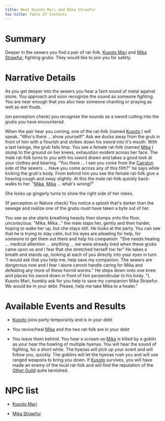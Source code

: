 ```yaml
---
title: Meet Kusoto Mari and Mika Strawfur
toc-title: Table Of Contents
---
```


# Summary

Deeper in the sewers you find a pair of rat-folk, [Kusoto Mari](../characters/kusoto-mari.md) and [Mika Strawfur](../characters/mika-strawfur.md), fighting grubs. They would like to join you for safety.

# Narrative Details

As you get deeper into the sewers you hear a faint sound of metal against stone. You approach and soon recognize the sound as someone fighting. You are near enough that you also hear someone chanting or praying as well as wet thuds. 

(on perception check) you recognize the sounds as a sword cutting into the grubs you have encountered.

When the pair hear you coming, one of the rat-folk (named [Kusoto](../characters/kusoto-mari.md) ) will speak. "Who's there ... show yourself!" Ask we ducks away from the grub in front of him with a flourish and strikes down his sword into it's mouth. With a last twinge, the grub falls limp.  You see a female rat-folk (named [Mika](../characters/mika-strawfur.md) ) slump to the ground on her knees, exhaustion evident across her face. The male rat-folk turns to you with his sword drawn and takes a good look at your clothes and bearing. "You there ... I see you come from the [Cairston](../places/cairston.md) side of the sewers ... Have you come across any of this filth?" he says while kicking the grub's body. From behind him you see the female rat-folk give a heaving cough and sway slightly. At this the male rat-folk quickly back-walks to her. "[Mika](../characters/mika-strawfur.md), [Mika](../characters/mika-strawfur.md) ... what's wrong?"

She looks up gingerly turns to show the right side of her robes.

(If perception or Nature check) You notice a splosh that's darker than the sewage and realize one of the grubs must have taken a byte out of her.

You see as she starts breathing heavily then slumps onto the floor, unconscious. "Mika, Mika..." the male slaps her, gently and then harder, hoping to wake her up, but she stays still. He looks at the party. You can see that he is trying to stay calm, but his eyes are pleading for help, for someone to get them out there and help his companion. "She needs healing ... medical attention ... anything ... we were already tired when these grubs came upon us and I fear that she stretched herself too far" He takes a breath and stands up, looking at each of you directly into your eyes in turn. "I would ask that you help me, help save my companion. The sewers are dangerous now and I fear I alone cannot handle caring for Mika and defeating any more of these horrid worms." He steps down onto one knee and places his sword down in front of him perpendicular to his body. "I, Kusoto Mari, humbly ask for you help to save my companion Mika Strawfur. We would be in your debt. Please, help me take Mika to a healer."

# Available Events and Results

- [Kusoto](../characters/kusoto-mari.md) joins party temporarily and is in your debt

- You revive/heal [Mika](../characters/mika-strawfur.md) and the two rat-folk are in your debt

- You leave them behind. You hear a scream as [Mika](../characters/mika-strawfur.md) is killed by a goblin as your hear the howling of multiple hyenas. You will hear the sound of fighting, for a short while. The hyenas will pick up your scent and will follow you, quickly. The goblins will let the hyenas rush you and will use ranged weapons to bring you down. If [Kusoto](../characters/kusoto-mari.md) survives, you will have made an enemy of the local rat-folk and will find the reputation of the [Other Guild](../places/other-guild.md) quite tarnished.

# NPC list

- [Kusoto Mari](../characters/kusoto-mari.md)

- [Mika Strawfur](../characters/mika-strawfur.md)


<!--  LocalWords:  Kusoto Mika Strawfur Cairston
 -->
